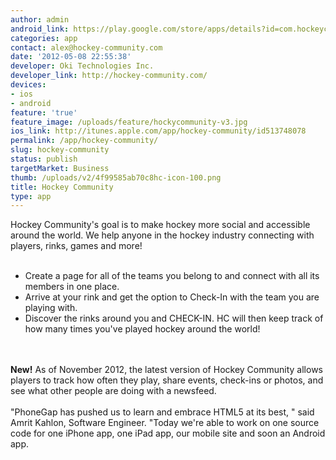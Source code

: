 ```yaml
---
author: admin
android_link: https://play.google.com/store/apps/details?id=com.hockeycommunity.hc_app
categories: app
contact: alex@hockey-community.com
date: '2012-05-08 22:55:38'
developer: Oki Technologies Inc.
developer_link: http://hockey-community.com/
devices: 
- ios
- android
feature: 'true'
feature_image: /uploads/feature/hockycommunity-v3.jpg
ios_link: http://itunes.apple.com/app/hockey-community/id513748078
permalink: /app/hockey-community/
slug: hockey-community
status: publish
targetMarket: Business
thumb: /uploads/v2/4f99585ab70c8hc-icon-100.png
title: Hockey Community
type: app
---
```


Hockey Community's goal is to make hockey more social and accessible around the world. We help anyone in the hockey industry connecting with players, rinks, games and more! <br />
<br />
- Create a page for all of the teams you belong to and connect with all its members in one place.<br />
- Arrive at your rink and get the option to Check-In with the team you are playing with.<br />
- Discover the rinks around you and CHECK-IN. HC will then keep track of how many times you've played hockey around the world!
<br />
<br />
<b>New!</b> As of November 2012, the latest version of Hockey Community allows players to track how often they play, share events, check-ins or photos, and see what other people are doing with a newsfeed.<br />
<br />
"PhoneGap has pushed us to learn and embrace HTML5 at its best, " said Amrit Kahlon, Software Engineer. "Today we're able to work on one source code for one iPhone app, one iPad app, our mobile site and soon an Android app.
